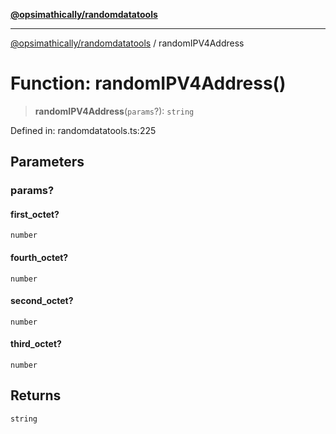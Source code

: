 [**@opsimathically/randomdatatools**](../README.md)

***

[@opsimathically/randomdatatools](../README.md) / randomIPV4Address

# Function: randomIPV4Address()

> **randomIPV4Address**(`params`?): `string`

Defined in: randomdatatools.ts:225

## Parameters

### params?

#### first_octet?

`number`

#### fourth_octet?

`number`

#### second_octet?

`number`

#### third_octet?

`number`

## Returns

`string`
